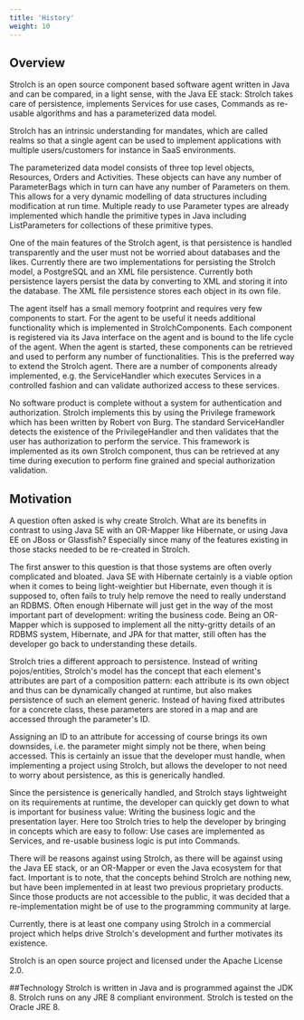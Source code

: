 ```yaml
---
title: 'History'
weight: 10
---
```


## Overview
Strolch is an open source component based software agent written in Java and can be compared, in a light sense, with the Java EE stack: Strolch takes care of persistence, implements Services for use cases, Commands as re-usable algorithms and has a parameterized data model.

Strolch has an intrinsic understanding for mandates, which are called realms so that a single agent can be used to implement applications with multiple users/customers for instance in SaaS environments.

The parameterized data model consists of three top level objects, Resources, Orders and Activities. These objects can have any number of ParameterBags which in turn can have any number of Parameters on them. This allows for a very dynamic modelling of data structures including modification at run time. Multiple ready to use Parameter types are already implemented which handle the primitive types in Java including ListParameters for collections of these primitive types.

One of the main features of the Strolch agent, is that persistence is handled transparently and the user must not be worried about databases and the likes. Currently there are two implementations for persisting the Strolch model, a PostgreSQL and an XML file persistence. Currently both persistence layers persist the data by converting to XML and storing it into the database. The XML file persistence stores each object in its own file.

The agent itself has a small memory footprint and requires very few components to start. For the agent to be useful it needs additional functionality which is implemented in StrolchComponents. Each component is registered via its Java interface on the agent and is bound to the life cycle of the agent. When the agent is started, these components can be retrieved and used to perform any number of functionalities. This is the preferred way to extend the Strolch agent. There are a number of components already implemented, e.g. the ServiceHandler which executes Services in a controlled fashion and can validate authorized access to these services.

No software product is complete without a system for authentication and authorization. Strolch implements this by using the Privilege framework which has been written by Robert von Burg. The standard ServiceHandler detects the existence of the PrivilegeHandler and then validates that the user has authorization to perform the service. This framework is implemented as its own Strolch component, thus can be retrieved at any time during execution to perform fine grained and special authorization validation.

## Motivation
A question often asked is why create Strolch. What are its benefits in contrast to using Java SE with an OR-Mapper like Hibernate, or using Java EE on JBoss or Glassfish? Especially since many of the features existing in those stacks needed to be re-created in Strolch.

The first answer to this question is that those systems are often overly complicated and bloated. Java SE with Hibernate certainly is a viable option when it comes to being light-weightier but Hibernate, even though it is supposed to, often fails to truly help remove the need to really understand an RDBMS. Often enough Hibernate will just get in the way of the most important part of development: writing the business code. Being an OR-Mapper which is supposed to implement all the nitty-gritty details of an RDBMS system, Hibernate, and JPA for that matter, still often has the developer go back to understanding these details.

Strolch tries a different approach to persistence. Instead of writing pojos/entities, Strolch's model has the concept that each element's attributes are part of a composition pattern: each attribute is its own object and thus can be dynamically changed at runtime, but also makes persistence of such an element generic. Instead of having fixed attributes for a concrete class, these parameters are stored in a map and are accessed through the parameter's ID.

Assigning an ID to an attribute for accessing of course brings its own downsides, i.e. the parameter might simply not be there, when being accessed. This is certainly an issue that the developer must handle, when implementing a project using Strolch, but allows the developer to not need to worry about persistence, as this is generically handled.

Since the persistence is generically handled, and Strolch stays lightweight on its requirements at runtime, the developer can quickly get down to what is important for business value: Writing the business logic and the presentation layer. Here too Strolch tries to help the developer by bringing in concepts which are easy to follow: Use cases are implemented as Services, and re-usable business logic is put into Commands.

There will be reasons against using Strolch, as there will be against using the Java EE stack, or an OR-Mapper or even the Java ecosystem for that fact. Important is to note, that the concepts behind Strolch are nothing new, but have been implemented in at least two previous proprietary products. Since those products are not accessible to the public, it was decided that a re-implementation might be of use to the programming community at large.

Currently, there is at least one company using Strolch in a commercial project which helps drive Strolch's development and further motivates its existence.

Strolch is an open source project and licensed under the Apache License 2.0.

##Technology
Strolch is written in Java and is programmed against the JDK 8. Strolch runs on any JRE 8 compliant environment. Strolch is tested on the Oracle JRE 8.